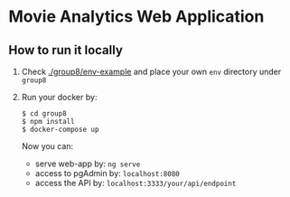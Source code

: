 # Movie Analytics Web Application


## How to run it locally
1. Check [./group8/env-example](https://github.com/nicford/databases-group8/tree/main/group8/env-example) and place your own `env` directory under `group8`  

2. Run your docker by:
    ```
    $ cd group8
    $ npm install
    $ docker-compose up
    ```

    Now you can:
    - serve web-app by: `ng serve`
    - access to pgAdmin by: `localhost:8080`
    - access the API by: `localhost:3333/your/api/endpoint`


